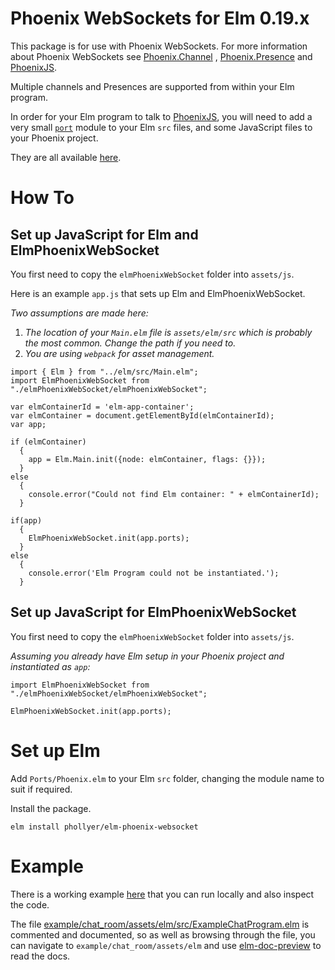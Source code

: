 # Phoenix WebSockets for Elm 0.19.x

This package is for use with Phoenix WebSockets.
For more information about Phoenix WebSockets see
[Phoenix.Channel](https://hexdocs.pm/phoenix/1.5.3/Phoenix.Channel.html#content)
, [Phoenix.Presence](https://hexdocs.pm/phoenix/1.5.3/Phoenix.Presence.html#content)
and [PhoenixJS](https://hexdocs.pm/phoenix/js).

Multiple channels and Presences are supported from within your Elm program.

In order for your Elm program to talk to
[PhoenixJS](https://hexdocs.pm/phoenix/js), you will need to add a very small
[`port`](https://github.com/phollyer/elm-phoenix-websocket/blob/master/src/Ports/Phoenix.elm)
module to your Elm `src` files, and some JavaScript files to your Phoenix project.

They are all available
[here](https://github.com/phollyer/elm-phoenix-websocket).

# How To
## Set up JavaScript for Elm and ElmPhoenixWebSocket

You first need to copy the `elmPhoenixWebSocket` folder into `assets/js`.

Here is an example `app.js` that sets up Elm and ElmPhoenixWebSocket.

*Two assumptions are made here:*

1. *The location of your `Main.elm` file is `assets/elm/src` which is probably
the most common. Change the path if you need to.*
2. *You are using `webpack` for asset management.*

```
import { Elm } from "../elm/src/Main.elm";
import ElmPhoenixWebSocket from "./elmPhoenixWebSocket/elmPhoenixWebSocket";

var elmContainerId = 'elm-app-container';
var elmContainer = document.getElementById(elmContainerId);
var app;

if (elmContainer)
  {
    app = Elm.Main.init({node: elmContainer, flags: {}});
  }
else
  {
    console.error("Could not find Elm container: " + elmContainerId);
  }

if(app)
  {
    ElmPhoenixWebSocket.init(app.ports);
  }
else
  {
    console.error('Elm Program could not be instantiated.');
  }
```
## Set up JavaScript for ElmPhoenixWebSocket

You first need to copy the `elmPhoenixWebSocket` folder into `assets/js`.

*Assuming you already have Elm setup in your Phoenix project and instantiated
as `app`:*


```
import ElmPhoenixWebSocket from "./elmPhoenixWebSocket/elmPhoenixWebSocket";

ElmPhoenixWebSocket.init(app.ports);
```

# Set up Elm

Add `Ports/Phoenix.elm` to your Elm `src` folder, changing the module name to
suit if required.

Install the package.

    elm install phollyer/elm-phoenix-websocket

# Example

There is a working example
[here](https://github.com/phollyer/elm-phoenix-websocket/tree/master/example/chat_room)
that you can run locally and also inspect the code.

The file
[example/chat_room/assets/elm/src/ExampleChatProgram.elm](https://github.com/phollyer/elm-phoenix-websocket/tree/master/example/chat_room/assets/elm/src/ExampleChatProgram.elm)
is commented and documented, so as well as browsing through the file, you can
navigate to `example/chat_room/assets/elm` and use
[elm-doc-preview](https://github.com/dmy/elm-doc-preview) to read the docs.